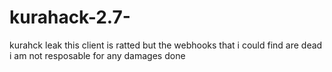 # kurahack-2.7-
kurahck leak
this client is ratted but the webhooks that i could find are dead
i am not resposable for any damages done
